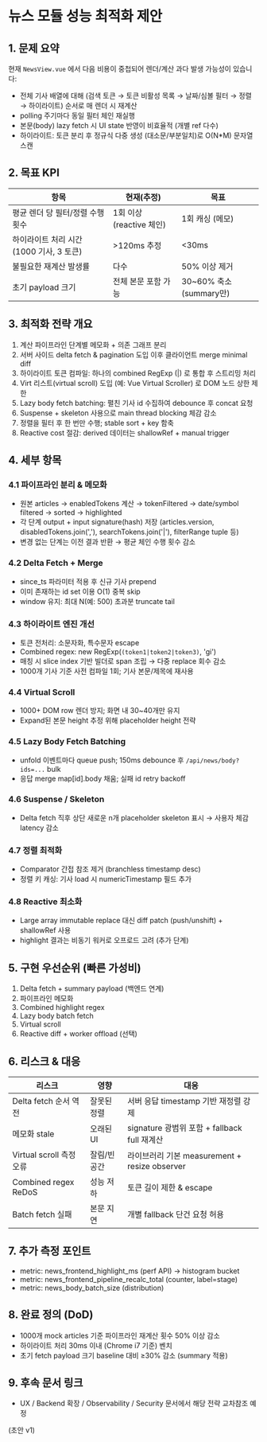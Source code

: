 # 뉴스 모듈 성능 최적화 제안

## 1. 문제 요약
현재 `NewsView.vue` 에서 다음 비용이 중첩되어 렌더/계산 과다 발생 가능성이 있습니다:
- 전체 기사 배열에 대해 (검색 토큰 → 토큰 비활성 목록 → 날짜/심볼 필터 → 정렬 → 하이라이트) 순서로 매 렌더 시 재계산
- polling 주기마다 동일 필터 체인 재실행
- 본문(body) lazy fetch 시 UI state 반영이 비효율적 (개별 ref 다수)
- 하이라이트: 토큰 분리 후 정규식 다중 생성 (대소문/부분일치)로 O(N*M) 문자열 스캔

## 2. 목표 KPI
| 항목 | 현재(추정) | 목표 |
|------|-----------|------|
| 평균 렌더 당 필터/정렬 수행 횟수 | 1회 이상(reactive 체인) | 1회 캐싱 (메모) |
| 하이라이트 처리 시간 (1000 기사, 3 토큰) | >120ms 추정 | <30ms |
| 불필요한 재계산 발생률 | 다수 | 50% 이상 제거 |
| 초기 payload 크기 | 전체 본문 포함 가능 | 30~60% 축소 (summary만) |

## 3. 최적화 전략 개요
1. 계산 파이프라인 단계별 메모화 + 의존 그래프 분리
2. 서버 사이드 delta fetch & pagination 도입 이후 클라이언트 merge minimal diff
3. 하이라이트 토큰 컴파일: 하나의 combined RegExp (|) 로 통합 후 스트리밍 처리
4. Virt 리스트(virtual scroll) 도입 (예: Vue Virtual Scroller) 로 DOM 노드 상한 제한
5. Lazy body fetch batching: 펼친 기사 id 수집하여 debounce 후 concat 요청
6. Suspense + skeleton 사용으로 main thread blocking 체감 감소
7. 정렬을 필터 후 한 번만 수행; stable sort + key 함축
8. Reactive cost 절감: derived 데이터는 shallowRef + manual trigger

## 4. 세부 항목
### 4.1 파이프라인 분리 & 메모화
- 원본 articles → enabledTokens 계산 → tokenFiltered → date/symbol filtered → sorted → highlighted
- 각 단계 output + input signature(hash) 저장 (articles.version, disabledTokens.join(','), searchTokens.join('|'), filterRange tuple 등)
- 변경 없는 단계는 이전 결과 반환 → 평균 체인 수행 횟수 감소

### 4.2 Delta Fetch + Merge
- since_ts 파라미터 적용 후 신규 기사 prepend
- 이미 존재하는 id set 이용 O(1) 중복 skip
- window 유지: 최대 N(예: 500) 초과분 truncate tail

### 4.3 하이라이트 엔진 개선
- 토큰 전처리: 소문자화, 특수문자 escape
- Combined regex: new RegExp(`(token1|token2|token3)`, 'gi')
- 매칭 시 slice index 기반 빌더로 span 조립 → 다중 replace 회수 감소
- 1000개 기사 기준 사전 컴파일 1회; 기사 본문/제목에 재사용

### 4.4 Virtual Scroll
- 1000+ DOM row 렌더 방지; 화면 내 30~40개만 유지
- Expand된 본문 height 추정 위해 placeholder height 전략

### 4.5 Lazy Body Fetch Batching
- unfold 이벤트마다 queue push; 150ms debounce 후 `/api/news/body?ids=...` bulk
- 응답 merge map[id].body 채움; 실패 id retry backoff

### 4.6 Suspense / Skeleton
- Delta fetch 직후 상단 새로운 n개 placeholder skeleton 표시 → 사용자 체감 latency 감소

### 4.7 정렬 최적화
- Comparator 간접 참조 제거 (branchless timestamp desc)
- 정렬 키 캐싱: 기사 load 시 numericTimestamp 필드 추가

### 4.8 Reactive 최소화
- Large array immutable replace 대신 diff patch (push/unshift) + shallowRef 사용
- highlight 결과는 비동기 워커로 오프로드 고려 (추가 단계)

## 5. 구현 우선순위 (빠른 가성비)
1) Delta fetch + summary payload (백엔드 연계)  
2) 파이프라인 메모화  
3) Combined highlight regex  
4) Lazy body batch fetch  
5) Virtual scroll  
6) Reactive diff + worker offload (선택)  

## 6. 리스크 & 대응
| 리스크 | 영향 | 대응 |
|--------|------|------|
| Delta fetch 순서 역전 | 잘못된 정렬 | 서버 응답 timestamp 기반 재정렬 강제 |
| 메모화 stale | 오래된 UI | signature 광범위 포함 + fallback full 재계산 |
| Virtual scroll 측정 오류 | 잘림/빈 공간 | 라이브러리 기본 measurement + resize observer |
| Combined regex ReDoS | 성능 저하 | 토큰 길이 제한 & escape | 
| Batch fetch 실패 | 본문 지연 | 개별 fallback 단건 요청 허용 |

## 7. 추가 측정 포인트
- metric: news_frontend_highlight_ms (perf API) → histogram bucket
- metric: news_frontend_pipeline_recalc_total (counter, label=stage)
- metric: news_body_batch_size (distribution)

## 8. 완료 정의 (DoD)
- 1000개 mock articles 기준 파이프라인 재계산 횟수 50% 이상 감소
- 하이라이트 처리 30ms 이내 (Chrome i7 기준) 벤치
- 초기 fetch payload 크기 baseline 대비 ≥30% 감소 (summary 적용)

## 9. 후속 문서 링크
- UX / Backend 확장 / Observability / Security 문서에서 해당 전략 교차참조 예정

(초안 v1)
